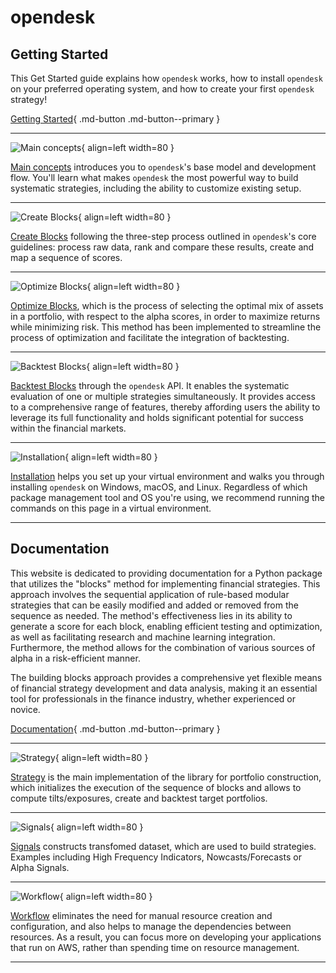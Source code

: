 # opendesk

## Getting Started

This Get Started guide explains how `opendesk` works, how to install `opendesk` on your preferred operating system, and how to create your first `opendesk` strategy! 

[Getting Started](./getting_started/index.md){ .md-button .md-button--primary }

***

<div class="result" markdown>

![Main concepts](./assets/images/flaticon_2.png){ align=left width=80 }

[Main concepts](./getting_started/main_concepts.md) introduces you to `opendesk`'s base model and development flow. You'll learn what makes `opendesk` the most powerful way to build systematic strategies, including the ability to customize existing setup. 

</div>

***

<div class="result" markdown>

![Create Blocks](./assets/images/flaticon_3.png){ align=left width=80 }

[Create Blocks](./getting_started/create_blocks.md) following the three-step process outlined in `opendesk`'s core guidelines: process raw data, rank and compare these results, create and map a sequence of scores.

</div>

***

<div class="result" markdown>

![Optimize Blocks](./assets/images/flaticon_4.png){ align=left width=80 }

[Optimize Blocks](./getting_started/optimize_blocks.md), which is the process of selecting the optimal mix of assets in a portfolio, with respect to the alpha scores, in order to maximize returns while minimizing risk. This method has been implemented to streamline the process of optimization and facilitate the integration of backtesting.
</div>

***

<div class="result" markdown>

![Backtest Blocks](./assets/images/flaticon_5.png){ align=left width=80 }

[Backtest Blocks](./getting_started/backtest_blocks.md) through the `opendesk` API. It enables the systematic evaluation of one or multiple strategies simultaneously. It provides access to a comprehensive range of features, thereby affording users the ability to leverage its full functionality and holds significant potential for success within the financial markets.
</div>

***

<div class="result" markdown>

![Installation](./assets/images/flaticon_1.png){ align=left width=80 }

[Installation](./getting_started/installation.md) helps you set up your virtual environment and walks you through installing `opendesk` on Windows, macOS, and Linux. Regardless of which package management tool and OS you're using, we recommend running the commands on this page in a virtual environment.

</div>

***

## Documentation

This website is dedicated to providing documentation for a Python package that utilizes the "blocks" method for implementing financial strategies. This approach involves the sequential application of rule-based modular strategies that can be easily modified and added or removed from the sequence as needed. The method's effectiveness lies in its ability to generate a score for each block, enabling efficient testing and optimization, as well as facilitating research and machine learning integration. Furthermore, the method allows for the combination of various sources of alpha in a risk-efficient manner. 

The building blocks approach provides a comprehensive yet flexible means of financial strategy development and data analysis, making it an essential tool for professionals in the finance industry, whether experienced or novice.

[Documentation](./documentation/index.md){ .md-button .md-button--primary }

***

<div class="result" markdown>

![Strategy](./assets/images/flaticon_6.png){ align=left width=80 }

[Strategy](./documentation/api/strategy/index.md) is the main implementation of the library for portfolio construction, which initializes the execution of the sequence of blocks and allows to compute tilts/exposures, create and backtest target portfolios.
</div>

***

<div class="result" markdown>

![Signals](./assets/images/padlock.png){ align=left width=80 }

[Signals](./documentation/api/signals/index.md) constructs transfomed dataset, which are used to build strategies. Examples including High Frequency Indicators, Nowcasts/Forecasts or Alpha Signals.
</div>

***

<div class="result" markdown>

![Workflow](./assets/images/padlock.png){ align=left width=80 }

[Workflow](./documentation/workflow/index.md) eliminates the need for manual resource creation and configuration, and also helps to manage the dependencies between resources. As a result, you can focus more on developing your applications that run on AWS, rather than spending time on resource management.
</div>

***